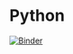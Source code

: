 # Python

[![Binder](https://mybinder.org/badge_logo.svg)](https://mybinder.org/v2/gh/GHICA-ION/Python/main)

